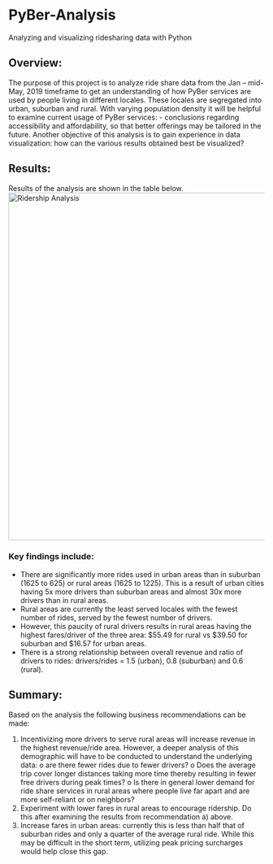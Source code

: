 # PyBer-Analysis
Analyzing and visualizing ridesharing data with Python

## Overview:
The purpose of this project is to analyze ride share data from the Jan – mid-May, 2019 timeframe to get an understanding of how PyBer services are used by people living in different locales. These locales are segregated into urban, suburban and rural. With varying population density it will be helpful to examine current usage of PyBer services: - conclusions regarding accessibility and affordability, so that better offerings may be tailored in the future. Another objective of this analysis is to gain experience in data visualization: how can the various results obtained best be visualized?

## Results:
Results of the analysis are shown in the table below.
<img width="684" alt="Ridership Analysis" src="https://user-images.githubusercontent.com/99691015/159809507-a35a2bbc-4b87-4dbf-8050-37e6001e4e1b.png">

### Key findings include:
- There are significantly more rides used in urban areas than in suburban (1625 to 625) or rural areas (1625 to 1225). This is a result of urban cities having 5x more drivers than suburban areas and almost 30x more drivers than in rural areas.
- Rural areas are currently the least served locales with the fewest number of rides, served by the fewest number of drivers.
- However, this paucity of rural drivers results in rural areas having the highest fares/driver of the three area: $55.49 for rural vs $39.50 for suburban and $16.57 for urban areas. 
- There is a strong relationship between overall revenue and ratio of drivers to rides: drivers/rides = 1.5 (urban), 0.8 (suburban) and 0.6 (rural).

## Summary:
Based on the analysis the following business recommendations can be made:

1. Incentivizing more drivers to serve rural areas will increase revenue in the highest revenue/ride area. However, a deeper analysis of this demographic will have to be conducted to understand the underlying data: 
        o	are there fewer rides due to fewer drivers?
        o	Does the average trip cover longer distances taking more time thereby resulting in fewer free drivers during peak times?
o	Is there in general lower demand for ride share services in rural areas where people live far apart and are more self-reliant or on neighbors?
2. Experiment with lower fares in rural areas to encourage ridership. Do this after examining the results from recommendation a) above.
3. Increase fares in urban areas: currently this is less than half that of suburban rides and only a quarter of the average rural ride. While this may be difficult in the short term, utilizing peak pricing surcharges would help close this gap.
